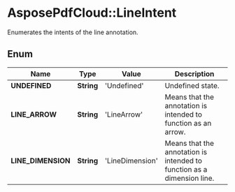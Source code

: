 ﻿# AsposePdfCloud::LineIntent
Enumerates the intents of the line annotation.

## Enum
Name | Type | Value | Description
------------ | ------------- | ------------- | -------------
**UNDEFINED** | **String** | 'Undefined' | Undefined state.
**LINE_ARROW** | **String** | 'LineArrow' | Means that the annotation is intended to function as an arrow.
**LINE_DIMENSION** | **String** | 'LineDimension' | Means that the annotation is intended to function as a dimension line.



